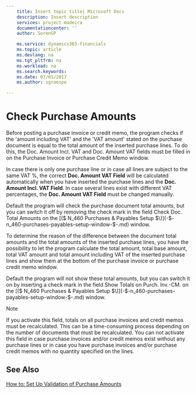 ```yaml
---
    title: Insert topic title| Microsoft Docs
    description: Insert description
    services: project-madeira
    documentationcenter: ''
    author: SorenGP

    ms.service: dynamics365-financials
    ms.topic: article
    ms.devlang: na
    ms.tgt_pltfrm: na
    ms.workload: na
    ms.search.keywords:
    ms.date: 07/01/2017
    ms.author: sgroespe

---
```

# Check Purchase Amounts
Before posting a purchase invoice or credit memo, the program checks if the 'amount including VAT' and the 'VAT amount' stated on the purchase document is equal to the total amount of the inserted purchase lines. To do this, the Doc. Amount Incl. VAT and Doc. Amount VAT fields must be filled in on the Purchase Invoice or Purchase Credit Memo window.  
  
 In case there is only one purchase line or in case all lines are subject to the same VAT %, the correct **Doc. Amount VAT Field** will be calculated automatically when you have inserted the purchase lines and the **Doc. Amount Incl. VAT Field**. In case several lines exist with different VAT percentages, the **Doc. Amount VAT Field** must be changed manually.  
  
 Default the program will check the purchase document total amounts, but you can switch it off by removing the check mark in the field Check Doc. Total Amounts on the [\($ N\_460 Purchases & Payables Setup $\)](-$-n_460-purchases-payables-setup-window-$-.md) window.  
  
 To determine the reason of the difference between the document total amounts and the total amounts of the inserted purchase lines, you have the possibility to let the program calculate the total amount, total base amount, total VAT amount and total amount including VAT of the inserted purchase lines and show them at the bottom of the purchase invoice or purchase credit memo window.  
  
 Default the program will not show these total amounts, but you can switch it on by inserting a check mark in the field Show Totals on Purch. Inv.-CM. on the [\($ N\_460 Purchases & Payables Setup $\)](-$-n_460-purchases-payables-setup-window-$-.md) window.  
  
> [!NOTE]  
>  If you activate this field, totals on all purchase invoices and credit memos must be recalculated. This can be a time-consuming process depending on the number of documents that must be recalculated. You can not activate this field in case purchase invoices and\/or credit memos exist without any purchase lines or in case you have purchase invoices and\/or purchase credit memos with no quantity specified on the lines.  
  
## See Also  
 [How to: Set Up Validation of Purchase Amounts](how-to-set-up-validation-of-purchase-amounts.md)